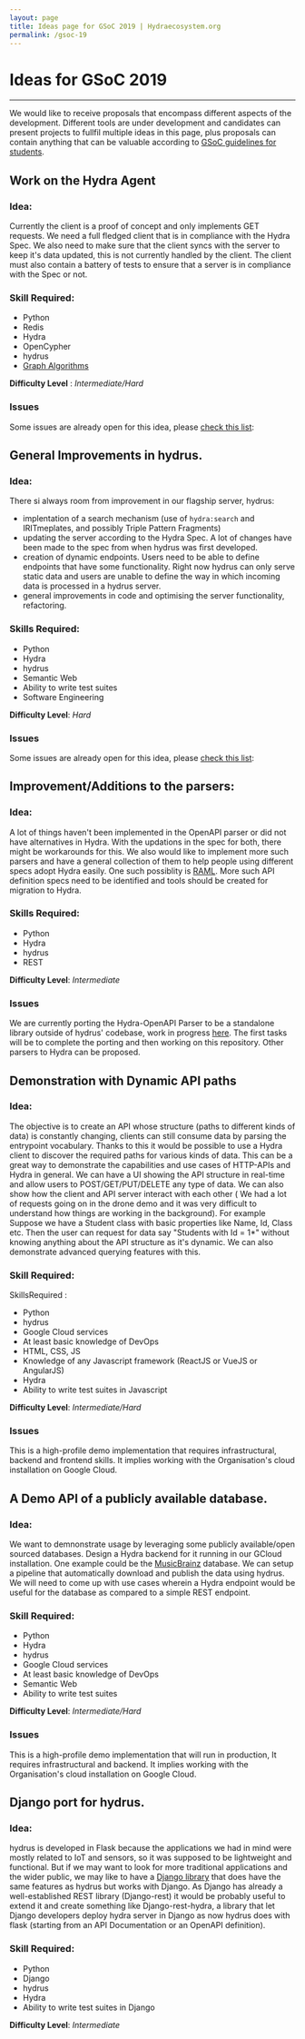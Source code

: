 ```yaml
---
layout: page
title: Ideas page for GSoC 2019 | Hydraecosystem.org
permalink: /gsoc-19
---
```


# Ideas for GSoC 2019
----

We would like to receive proposals that encompass different aspects of the development. Different tools are under development
and candidates can present projects to fullfil multiple ideas in this page, plus proposals can contain anything that can be valuable according to [GSoC guidelines for students](https://google.github.io/gsocguides/student/writing-a-proposal).

## Work on the Hydra Agent
### Idea:
Currently the client is a proof of concept and only implements GET requests. We need a full fledged client that is in compliance with the Hydra Spec. We also need to make sure that the client syncs with the server to keep it's data updated, this is not currently handled by the client. The client must also contain a battery of tests to ensure that a server is in compliance with the Spec or not.
### Skill Required:
- Python
- Redis
- Hydra
- OpenCypher
- hydrus
- [Graph Algorithms](https://en.wikipedia.org/wiki/Category:Graph_algorithms)

**Difficulty Level** : *Intermediate/Hard*

### Issues
Some issues are already open for this idea, please [check this list](https://github.com/HTTP-APIs/python-hydra-agent/issues?q=is%3Aissue+is%3Aopen+label%3AGSOC-2019):

## General Improvements in hydrus.
### Idea:
There si always room from improvement in our flagship server, hydrus:
- implentation of a search mechanism (use of `hydra:search` and IRITmeplates, and possibly Triple Pattern Fragments)
- updating the server according to the Hydra Spec. A lot of changes have been made to the spec from when hydrus was first developed.
- creation of dynamic endpoints. Users need to be able to define endpoints that have some functionality. Right now hydrus can only serve static data and users are unable to define the way in which incoming data is processed in a hydrus server.
- general improvements in code and optimising the server functionality, refactoring.
### Skills Required:
- Python
- Hydra
- hydrus
- Semantic Web
- Ability to write test suites
- Software Engineering

**Difficulty Level**: *Hard*

### Issues
Some issues are already open for this idea, please [check this list](https://github.com/HTTP-APIs/hydrus/issues?q=is%3Aissue+is%3Aopen+label%3AGSOC-2019):

## Improvement/Additions to the parsers:
### Idea:
A lot of things haven't been implemented in the OpenAPI parser or did not have alternatives in Hydra. With the updations in the spec for both, there might be workarounds for this. We also would like to implement more such parsers and have a general collection of them to help people using different specs adopt Hydra easily. One such possiblity is [RAML](https://github.com/raml-org/raml-spec/blob/master/versions/raml-10/raml-10.md/). More such API definition specs need to be identified and tools should be created for migration to Hydra.
### Skills Required:
- Python
- Hydra
- hydrus
- REST

**Difficulty Level**: *Intermediate*

### Issues
We are currently porting the Hydra-OpenAPI Parser to be a standalone library outside of hydrus' codebase, work in progress [here](https://github.com/HTTP-APIs/hydra-openapi-parser/pulls). The first tasks will be to complete the porting and then working on this repository. Other parsers to Hydra can be proposed.

## Demonstration with Dynamic API paths
### Idea:
The objective is to create an API whose structure (paths to different kinds of data) is constantly changing, clients can still consume data by parsing the entrypoint vocabulary. Thanks to this it would be possible to use a Hydra client to discover the required paths for various kinds of data. This can be a great way to demonstrate the capabilities and use cases of HTTP-APIs and Hydra in general. We can have a UI showing the API structure in real-time and allow users to POST/GET/PUT/DELETE any type of data. We can also show how the client and API server interact with each other ( We had a lot of requests going on in the drone demo and it was very difficult to understand how things are working in the background). For example Suppose we have a Student class with basic properties like Name, Id, Class etc. Then the user can request for data say "Students with Id = 1*" without knowing anything about the API structure as it's dynamic. We can also demonstrate advanced querying features with this.
### Skill Required:
SkillsRequired :
- Python
- hydrus
- Google Cloud services
- At least basic knowledge of DevOps
- HTML, CSS, JS
- Knowledge of any Javascript framework (ReactJS or VueJS or AngularJS)
- Hydra
- Ability to write test suites in Javascript

**Difficulty Level**: *Intermediate/Hard*

### Issues
This is a high-profile demo implementation that requires infrastructural, backend and frontend skills. It implies working with the Organisation's cloud installation on Google Cloud.

## A Demo API of a publicly available database.
### Idea:
We want to demnonstrate usage by leveraging some publicly available/open sourced databases. Design a Hydra backend for it running in our GCloud installation. One example could be the [MusicBrainz](https://musicbrainz.org/) database. We can setup a pipeline that automatically download and publish the data using hydrus. We will need to come up with use cases wherein a Hydra endpoint would be useful for the database as compared to a simple REST endpoint.
### Skill Required:
- Python
- Hydra
- hydrus
- Google Cloud services
- At least basic knowledge of DevOps
- Semantic Web
- Ability to write test suites

**Difficulty Level**: *Intermediate/Hard*

### Issues
This is a high-profile demo implementation that will run in production, It requires infrastructural and backend. It implies working with the Organisation's cloud installation on Google Cloud.

## Django port for hydrus.
### Idea:
hydrus is developed in Flask because the applications we had in mind were mostly related to IoT and sensors, so it was supposed to be lightweight and functional. But if we may want to look for more traditional applications and the wider public, we may like to have a [Django library](http://hirokiky.org/tech/create_django_library.html) that does have the same features as hydrus but works with Django. As Django has already a well-established REST library (Django-rest) it would be probably useful to extend it and create something like Django-rest-hydra, a library that let Django developers deploy hydra server in Django as now hydrus does with flask (starting from an API Documentation or an OpenAPI definition).
### Skill Required:
- Python
- Django
- hydrus
- Hydra
- Ability to write test suites in Django

**Difficulty Level**: *Intermediate*
